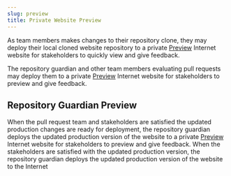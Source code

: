 ```yaml
---
slug: preview
title: Private Website Preview
---
```


As team members makes changes to their repository clone, they may deploy their local cloned website repository to a private [Preview](preview.md) Internet website for stakeholders to quickly view and give feedback.

The repository guardian and other team members evaluating pull requests may deploy them to a private [Preview](preview.md) Internet website for stakeholders to preview and give feedback.

## Repository Guardian Preview

When the pull request team and stakeholders are satisfied the updated production changes are ready for deployment, the repository guardian deploys the updated production version of the website to a private [Preview](preview.md) Internet website for stakeholders to preview and give feedback. When the stakeholders are satisfied with the updated production version, the repository guardian deploys the updated production version of the website to the Internet